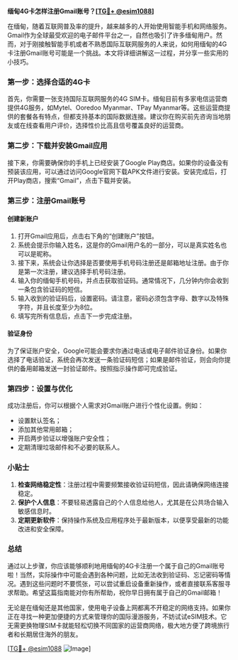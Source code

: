 **缅甸4G卡怎样注册Gmail账号？[[TG💪+ @esim1088](https://t.me/s/esim1088)]**

在缅甸，随着互联网普及率的提升，越来越多的人开始使用智能手机和网络服务。Gmail作为全球最受欢迎的电子邮件平台之一，自然也吸引了许多缅甸用户。然而，对于刚接触智能手机或者不熟悉国际互联网服务的人来说，如何用缅甸的4G卡注册Gmail账号可能是一个挑战。本文将详细讲解这一过程，并分享一些实用的小技巧。

### 第一步：选择合适的4G卡

首先，你需要一张支持国际互联网服务的4G SIM卡。缅甸目前有多家电信运营商提供4G服务，如Mytel、Ooredoo Myanmar、TPay Myanmar等。这些运营商提供的套餐各有特点，但都支持基本的国际数据连接。建议你在购买前先咨询当地朋友或在线查看用户评价，选择性价比高且信号覆盖良好的运营商。

### 第二步：下载并安装Gmail应用

接下来，你需要确保你的手机上已经安装了Google Play商店。如果你的设备没有预装该应用，可以通过访问Google官网下载APK文件进行安装。安装完成后，打开Play商店，搜索“Gmail”，点击下载并安装。

### 第三步：注册Gmail账号

#### 创建新账户
1. 打开Gmail应用后，点击右下角的“创建账户”按钮。
2. 系统会提示你输入姓名，这是你的Gmail用户名的一部分，可以是真实姓名也可以是昵称。
3. 接下来，系统会让你选择是否要使用手机号码注册还是邮箱地址注册。由于你是第一次注册，建议选择手机号码注册。
4. 输入你的缅甸手机号码，并点击获取验证码。通常情况下，几分钟内你会收到一条包含验证码的短信。
5. 输入收到的验证码后，设置密码。请注意，密码必须包含字母、数字以及特殊字符，并且长度至少为8位。
6. 填写完所有信息后，点击下一步完成注册。

#### 验证身份
为了保证账户安全，Google可能会要求你通过电话或电子邮件验证身份。如果你选择了电话验证，系统会再次发送一条验证码短信；如果是邮件验证，则会向你提供的备用邮箱发送一封验证邮件。按照指示操作即可完成验证。

### 第四步：设置与优化

成功注册后，你可以根据个人需求对Gmail账户进行个性化设置。例如：
- 设置默认签名；
- 添加其他常用邮箱；
- 开启两步验证以增强账户安全性；
- 定期清理垃圾邮件和不必要的联系人。

### 小贴士

1. **检查网络稳定性**：注册过程中需要频繁接收验证码短信，因此请确保网络连接稳定。
2. **保护个人信息**：不要轻易透露自己的个人信息给他人，尤其是在公共场合输入敏感信息时。
3. **定期更新软件**：保持操作系统及应用程序处于最新版本，以便享受最新的功能改进和安全保障。

### 总结

通过以上步骤，你应该能够顺利地用缅甸的4G卡注册一个属于自己的Gmail账号啦！当然，实际操作中可能会遇到各种问题，比如无法收到验证码、忘记密码等情况。遇到这些问题时不要慌张，可以尝试重启设备重新操作，或者直接联系客服寻求帮助。希望这篇指南能对你有所帮助，祝你早日拥有属于自己的Gmail邮箱！

无论是在缅甸还是其他国家，使用电子设备上网都离不开稳定的网络支持。如果你正在寻找一种更加便捷的方式来管理你的国际漫游服务，不妨试试eSIM技术。它无需更换物理SIM卡就能轻松切换不同国家的运营商网络，极大地方便了跨境旅行者和长期居住海外的朋友。

[[TG💪+ @esim1088](https://t.me/s/esim1088) ![Image](https://i.postimg.cc/4NQfJmqS/Snipaste-2025-05-13-00-14-12.png)]